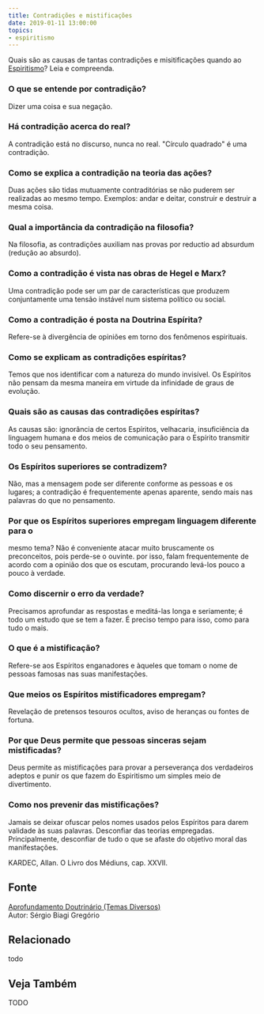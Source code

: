 ```yaml
---
title: Contradições e mistificações
date: 2019-01-11 13:00:00
topics: 
- espiritismo 
---
```


Quais são as causas de tantas contradições e misitificações quando ao
[Espiritismo](/espiritismo)? Leia e compreenda.


### O que se entende por contradição?
Dizer uma coisa e sua negação.

### Há contradição acerca do real?
A contradição está no discurso, nunca no real. "Círculo quadrado" é uma
contradição.

### Como se explica a contradição na teoria das ações?
Duas ações são tidas mutuamente contraditórias se não puderem ser
realizadas ao mesmo tempo. Exemplos: andar e deitar, construir e
destruir a mesma coisa.

### Qual a importância da contradição na filosofia?
Na filosofia, as contradições auxiliam nas provas por reductio ad
absurdum (redução ao absurdo).

### Como a contradição é vista nas obras de Hegel e Marx?
Uma contradição pode ser um par de características que produzem
conjuntamente uma tensão instável num sistema político ou social.

### Como a contradição é posta na Doutrina Espírita?
Refere-se à divergência de opiniões em torno dos fenômenos espirituais.
### Como se explicam as contradições espíritas?
Temos que nos identificar com a natureza do mundo invisível. Os
Espíritos não pensam da mesma maneira em virtude da infinidade de graus
de evolução.

### Quais são as causas das contradições espíritas?
As causas são: ignorância de certos Espíritos, velhacaria, insuficiência
da linguagem humana e dos meios de comunicação para o Espírito
transmitir todo o seu pensamento.

### Os Espíritos superiores se contradizem?
Não, mas a mensagem pode ser diferente conforme as pessoas e os lugares;
a contradição é frequentemente apenas aparente, sendo mais nas palavras
do que no pensamento.

### Por que os Espíritos superiores empregam linguagem diferente para o
mesmo tema?
Não é conveniente atacar muito bruscamente os preconceitos, pois
perde-se o ouvinte. por isso, falam frequentemente de acordo com a
opinião dos que os escutam, procurando levá-los pouco a pouco à verdade.

### Como discernir o erro da verdade?
Precisamos aprofundar as respostas e meditá-las longa e seriamente; é
todo um estudo que se tem a fazer. É preciso tempo para isso, como para
tudo o mais.

### O que é a mistificação?
Refere-se aos Espíritos enganadores e àqueles que tomam o nome de
pessoas famosas nas suas manifestações.

### Que meios os Espíritos mistificadores empregam?
Revelação de pretensos tesouros ocultos, aviso de heranças ou fontes de
fortuna.
### Por que Deus permite que pessoas sinceras sejam mistificadas?
Deus permite as mistificações para provar a perseverança dos verdadeiros
adeptos e punir os que fazem do Espiritismo um simples meio de
divertimento.

### Como nos prevenir das mistificações?
Jamais se deixar ofuscar pelos nomes usados pelos Espíritos para darem
validade às suas palavras. Desconfiar das teorias empregadas.
Principalmente, desconfiar de tudo o que se afaste do objetivo moral das
manifestações.

KARDEC, Allan. O Livro dos Médiuns, cap. XXVII.

## Fonte
[Aprofundamento Doutrinário (Temas Diversos)](https://sites.google.com/view/aprofundamentodoutrinario/contradições-e-mistificações)  
Autor: Sérgio Biagi Gregório



## Relacionado
todo

## Veja Também
TODO


